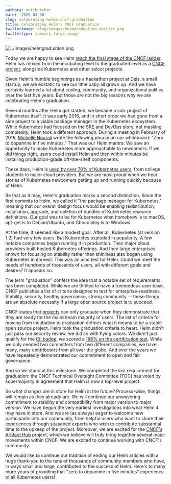 ```yaml
---
authors: mattbutcher
date: '2020-04-30'
slug: celebrating-helms-cncf-graduation
title: Celebrating Helm's CNCF Graduation
twitterimage: blog/images/helmgraduation-twitter.png
twittertype: summary_large_image
---
```



![../images/helmgraduation.png](/img/helmgraduation.png)

Today we are happy to see Helm [reach the final stage of the CNCF ladder](https://www.cncf.io/announcement/2020/04/30/cloud-native-computing-foundation-announces-helm-graduation/). Helm has moved from the incubating level to the graduated level as a [CNCF project](https://www.cncf.io/projects/), alongside Kubernetes and other select projects.
<!-- truncate -->

Given Helm's humble beginnings as a hackathon project at Deis, a small startup, we are ecstatic to see our little baby all grown up. And we have certainly learned a lot about coding, community, and organizational politics over the last five years. But those are not the big reasons why we are celebrating Helm's graduation.

Several months after Helm got started, we became a sub-project of Kubernetes itself. It was early 2016, and in short order we had gone from a side project to a viable package manager in the Kubernetes ecosystem. While Kubernetes had focused on the SRE and DevOps story, not masking complexity, Helm took a different approach. During a meeting in February of 2016, [Michelle Noorali](https://twitter.com/michellenoorali) wrote the following phrase on our whiteboard: "Zero to dopamine in five minutes." That was our Helm mantra: We saw an opportunity to make Kubernetes more approachable to newcomers. If we did things right, users could install Helm and then within minutes be installing production-grade off-the-shelf components.

These days, Helm is [used by over 70% of Kubernetes users](https://www.cncf.io/wp-content/uploads/2020/03/CNCF_Survey_Report.pdf), from college students to major cloud providers. But we are most proud when we hear stories of Kubernetes newcomers getting up and running quickly because of Helm.

Be that as it may, Helm's graduation marks a second distinction. Since the first commits to Helm, we called it "the package manager for Kubernetes," meaning that our overall design focus would be enabling redistribution, installation, upgrade, and deletion of bundles of Kubernetes resource definitions. Our goal was to be for Kubernetes what homebrew is to macOS, apt-get is to Debian/Ubuntu, and Chocolatey is to Windows.

At the time, it seemed like a modest goal. After all, Kubernetes (at version 1.2) had very few users. But Kubernetes exploded in popularity. A few notable companies began running it in production. Then major cloud providers built hosted Kubernetes offerings. And then large enterprises known for focusing on stability rather than shininess also began using Kubernetes in earnest. This was an acid test for Helm. Could we meet the needs of hundreds of thousands of users, all with different goals and desires? It appears so.

The term "graduation" confers the idea that a notable set of requirements has been completed. While we are thrilled to have a tremendous user base, CNCF publishes a list of criteria designed to test for enterprise-readiness. Stability, security, healthy governance, strong community -- these things are an absolute necessity if a large open source project is to succeed.

CNCF states that [projects](https://www.cncf.io/projects/) can only graduate when they demonstrate that they are ready for the mainstream majority of users. The list of criteria for moving from incubation to graduation defines what it means to be a stable open source project. Helm took the graduation criteria to heart. Helm didn't just pass our security review, we did so with flying colors. We didn't just qualify for the [CII badge](https://bestpractices.coreinfrastructure.org/en), we scored a [198% on the certification test](https://bestpractices.coreinfrastructure.org/en/projects?q=helm%20package%20manager). While we only needed two committers from two different companies, we have many, many contributors from all over the globe. And over the years we have repeatedly demonstrated our commitment to open and fair governance.

And so we stand at this milestone. We completed the last requirement for graduation: the CNCF Technical Oversight Committee (TOC) has voted by supermajority in agreement that Helm is now a top-level project.

So what changes are in store for Helm in the future? Process-wise, things will remain as they already are. We will continue our unwavering commitment to stability and compatibility from major version to major version. We have begun the very earliest investigations into what Helm 4 may have in store. And we are (as always) eager to welcome new participants into our community, from helpful users who want to share their experiences through seasoned experts who wish to contribute substantial time to the upkeep of the project. Moreover, we are excited for the [CNCF's Artifact Hub](https://devclass.com/2020/03/12/cncf-starts-new-artifact-hub/) project, which we believe will truly bring together several major movements within CNCF. We are excited to continue working with CNCF's community.

We would like to continue our tradition of ending our Helm articles with a huge thank-you to the tens of thousands of community members who have, in ways small and large, contributed to the success of Helm. Here's to many more years of providing that "zero to dopamine in five minutes" experience to all Kubernetes users!


